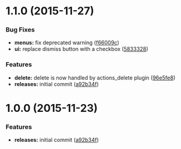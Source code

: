 <a name="1.1.0"></a>
# 1.1.0 (2015-11-27)


### Bug Fixes

* **menus:** fix deprecated warning ([f66009c](https://github.com/hypeJunction/Elgg-modal_info/commit/f66009c))
* **ui:** replace dismiss button with a checkbox ([5833328](https://github.com/hypeJunction/Elgg-modal_info/commit/5833328))

### Features

* **delete:** delete is now handled by actions_delete plugin ([96e5fe8](https://github.com/hypeJunction/Elgg-modal_info/commit/96e5fe8))
* **releases:** initial commit ([a92b34f](https://github.com/hypeJunction/Elgg-modal_info/commit/a92b34f))



<a name="1.0.0"></a>
# 1.0.0 (2015-11-23)


### Features

* **releases:** initial commit ([a92b34f](https://github.com/hypeJunction/Elgg-modal_info/commit/a92b34f))



